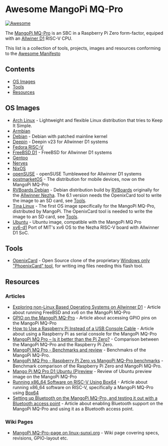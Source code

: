 # Awesome MangoPi MQ-Pro

[![Awesome](https://cdn.rawgit.com/sindresorhus/awesome/d7305f38d29fed78fa85652e3a63e154dd8e8829/media/badge.svg)](https://github.com/sindresorhus/awesome)

The [MangoPi MQ-Pro](https://mangopi.cc/mangopi_mqpro) is an SBC in a Raspberry Pi Zero form-factor, equiped with an [Allwiner D1](https://linux-sunxi.org/D1) RISC-V CPU.

This list is a collection of tools, projects, images and resources conforming to the [Awesome Manifesto](https://github.com/sindresorhus/awesome/blob/master/awesome.md)

## Contents

- [OS Images](#os-images)
- [Tools](#tools)
- [Resources](#resources)

## OS Images

- [Arch Linux](https://github.com/sehraf/riscv-arch-image-builder) - Lightweight and flexible Linux distribution that tries to Keep It Simple.
- [Armbian](https://forum.armbian.com/topic/21465-armbian-image-and-build-support-for-risc-v/)
- [Debian](https://github.com/tmolteno/d1_build) - Debian with patched mainline kernel
- [Deepin](https://github.com/deepin-community/deepin-riscv-board/releases) - Deepin v23 for Allwinner D1 systems
- [Fedora RISC-V](https://popolon.org/depots/RISC-V/D1/ovsienko/)
- [FreeBSD D1](https://github.com/freebsd-d1/freebsd-d1) - FreeBSD for Allwinner D1 systems
- [Gentoo](https://github.com/Rabenda/riscv-calculate/releases)
- [Nerves](https://github.com/nerves-project/nerves_system_mangopi_mq_pro)
- [NixOS](https://github.com/chuangzhu/nixos-sun20iw1p1)
- [openSUSE](https://github.com/boosterl/opensuse-d1) - openSUSE Tumbleweed for Allwinner D1 systems
- [postmarketOS](https://wiki.postmarketos.org/wiki/MangoPi_MQ-Pro_(mangopi-mq-pro)) - The distribution for mobile devices, now on the MangoPi MQ-Pro
- [RVBoards Debian](https://popolon.org/depots/RISC-V/D1/ovsienko/) - Debian distribution build by [RVBoards](https://rvboards.org/) originally for the [Allwinner Nezha](https://linux-sunxi.org/Allwinner_Nezha). The 6.1 version needs the OpenixCard tool to write the image to an SD card, see [Tools](#tools).
- [Tina Linux](https://mangopi.cc/d1) - The first OS image specifically for the MangoPi MQ-Pro, distributed by MangoPi. The OpenixCard tool is needed to write the image to an SD card, see [Tools](#tools).
- [Ubuntu](https://cdimage.ubuntu.com/releases/23.04/release/ubuntu-23.04-preinstalled-server-riscv64+nezha.img.xz) - Ubuntu image, compatible with the MangoPi MQ Pro
- [xv6-d1](https://github.com/michaelengel/xv6-d1) Port of MIT's xv6 OS to the Nezha RISC-V board with Allwinner D1 SoC. 

## Tools

- [OpenixCard](https://github.com/YuzukiTsuru/OpenixCard) - Open Source clone of the proprietary [Windows only "PhoenixCard" tool](https://dl.sipeed.com/shareURL/LICHEE/D1/Lichee_RV/tool), for writing img files needing this flash tool.

## Resources

### Articles

- [Exploring non-Linux Based Operating Systems on Allwinner D1](https://worldbeyondlinux.be/posts/exploring-non-linux-oses-on-d1/) - Article about running FreeBSD and xv6 on the MangoPi MQ-Pro
- [GPIO on the MangoPi MQ-Pro](https://worldbeyondlinux.be/posts/gpio-on-the-mango-pi/) - Article about accessing GPIO pins on the MangoPi MQ-Pro
- [How to Use a Raspberry Pi Instead of a USB Console Cable](https://worldbeyondlinux.be/posts/how-to-use-a-pi-instead-of-a-usb-console-cable/) - Article about using a Raspberry Pi as serial console for the MangoPi MQ-Pro
- [MangoPi MQ Pro – Is it better than the Pi Zero?](https://bret.dk/mangopi-mq-pro-released/) - Comparison between the MangoPi MQ-Pro and the Raspberry Pi Zero.
- [MangoPi MQ Pro - Benchmarks and review](https://bret.dk/mangopi-mq-pro-benchmarks-review/) - Benchmakrs of the MangoPi MQ-Pro.
- [MangoPi MQ Pro - Raspberry Pi Zero vs MangoPi MQ-Pro benchmarks](https://bret.dk/raspberry-pi-zero-vs-mangopi-mq-pro-benchmarks/) - Benchmark comparison of the Raspberry Pi Zero and MangoPi MQ-Pro.
- [Mango Pi MQ Pro D1 Ubuntu (P)review](https://jamesachambers.com/mangopi-mq-pro-d1-ubuntu-preview/) - Review of Ubuntu preview image on the MangoPi MQ-Pro
- [Running x86_64 Software on RISC-V Using Box64](https://worldbeyondlinux.be/posts/running-x86-64-software-on-riscv-using-box64/) - Article about running x86_64 software on RISC-V, specifically a MangoPi MQ-Pro using [Box64](https://github.com/ptitSeb/box64/)
- [Setting up Bluetooth on the MangoPi MQ-Pro, and testing it out with a Bluetooth access point](https://worldbeyondlinux.be/posts/bluetooth-on-the-mango-pi/) - Article about enabling Bluetooth support on the MangoPi MQ-Pro and using it as a Bluetooth access point.

### Wiki Pages

- [MangoPi MQ-Pro-page on linux-sunxi.org](https://linux-sunxi.org/MangoPi_MQ-Pro) - Wiki page covering specs, revisions, GPIO-layout etc.
